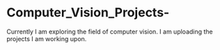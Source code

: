 # Computer_Vision_Projects-
Currently I am exploring the field of computer vision. I am uploading the projects I am working upon. 
